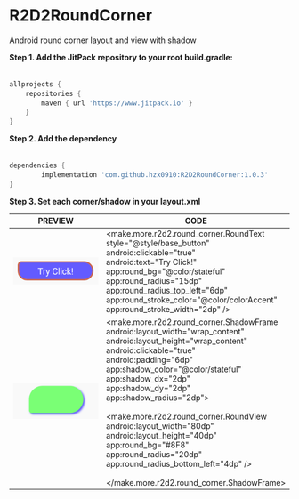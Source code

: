 # R2D2RoundCorner

Android round corner layout and view with shadow

**Step 1. Add the JitPack repository to your root build.gradle:**
```groovy

allprojects {
    repositories {
        maven { url 'https://www.jitpack.io' }
    }
}
```

**Step 2. Add the dependency**
```groovy

dependencies {
        implementation 'com.github.hzx0910:R2D2RoundCorner:1.0.3'
}
```

**Step 3. Set each corner/shadow in your layout.xml**

|  PREVIEW   | CODE  |
|  ----  | ----  |
| ![avatar](preview/1.png)  | &lt;make.more.r2d2.round_corner.RoundText <br /> style="@style/base_button" <br /> android:clickable="true" <br /> android:text="Try Click!" <br /> app:round_bg="@color/stateful" <br /> app:round_radius="15dp" <br /> app:round_radius_top_left="6dp" <br /> app:round_stroke_color="@color/colorAccent" <br /> app:round_stroke_width="2dp" /&gt;|
| ![avatar](preview/2.png)  | &lt;make.more.r2d2.round_corner.ShadowFrame <br /> android:layout_width="wrap_content" <br /> android:layout_height="wrap_content" <br /> android:clickable="true" <br /> android:padding="6dp" <br /> app:shadow_color="@color/stateful" <br /> app:shadow_dx="2dp" <br /> app:shadow_dy="2dp" <br /> app:shadow_radius="2dp"&gt; <br />  <br /> &lt;make.more.r2d2.round_corner.RoundView <br /> android:layout_width="80dp" <br /> android:layout_height="40dp" <br /> app:round_bg="#8F8" <br /> app:round_radius="20dp" <br /> app:round_radius_bottom_left="4dp" /&gt; <br />  <br /> &lt;/make.more.r2d2.round_corner.ShadowFrame&gt; |